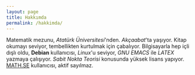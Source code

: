 ```yaml
---
layout: page
title: Hakkımda
permalink: /hakkimda/
---
```

Matematik mezunu, _Atatürk Üniversitesi_'nden. _Akçaabat_'ta yaşıyor. Kitap okumayı seviyor, tembellikten kurtulmak için çabalıyor. Bilgisayarla hep içli dışlı oldu, **Debian** kullanıcısı, _Linux_'u seviyor, _GNU EMACS_ ile _LATEX_ yazmaya çalışıyor. _Sabit Nokta Teorisi_  konusunda yüksek lisans yapıyor. [MATH.SE](https://math.stackexchange.com) kullanıcısı, aktif sayılmaz.